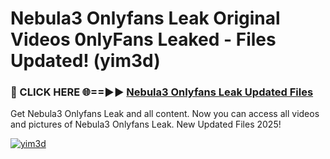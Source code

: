 # Nebula3 Onlyfans Leak Original Videos 0nlyFans Leaked - Files Updated! (yim3d)

<h3>🔴 CLICK HERE 🌐==►► <a href="https://tinyurl.com/2wckxsce" rel="nofollow">Nebula3 Onlyfans Leak Updated Files</a></h3>

Get Nebula3 Onlyfans Leak and all content. Now you can access all videos and pictures of Nebula3 Onlyfans Leak. New Updated Files 2025!

[![yim3d](https://i.imgur.com/AFduVYN.gif)](https://tinyurl.com/2wckxsce)
